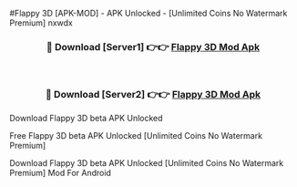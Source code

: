 #Flappy 3D [APK-MOD] - APK Unlocked - [Unlimited Coins No Watermark Premium] nxwdx



<div align="center">

<h3>🔴 Download [Server1] 👉👉 <a href="https://momento.my/?title=Flappy_3D">Flappy 3D Mod Apk</a></h3><br>

<h3>🔴 Download [Server2] 👉👉 <a href="https://momento.my/?title=Flappy_3D">Flappy 3D Mod Apk</a></h3>
</div>



Download Flappy 3D beta APK Unlocked

Free Flappy 3D beta APK Unlocked [Unlimited Coins No Watermark Premium]

Download Flappy 3D beta APK Unlocked [Unlimited Coins No Watermark Premium] Mod For Android
